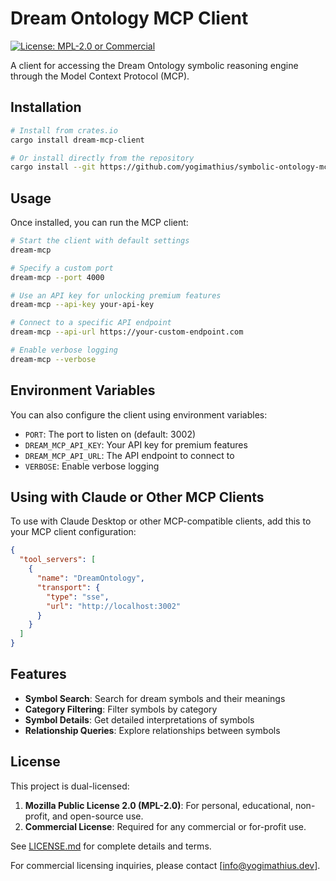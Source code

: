 # Dream Ontology MCP Client

[![License: MPL-2.0 or Commercial](https://img.shields.io/badge/license-MPL--2.0%20or%20Commercial-blue.svg)](../LICENSE.md)

A client for accessing the Dream Ontology symbolic reasoning engine through the Model Context Protocol (MCP).

## Installation

```bash
# Install from crates.io
cargo install dream-mcp-client

# Or install directly from the repository
cargo install --git https://github.com/yogimathius/symbolic-ontology-mcp
```

## Usage

Once installed, you can run the MCP client:

```bash
# Start the client with default settings
dream-mcp

# Specify a custom port
dream-mcp --port 4000

# Use an API key for unlocking premium features
dream-mcp --api-key your-api-key

# Connect to a specific API endpoint
dream-mcp --api-url https://your-custom-endpoint.com

# Enable verbose logging
dream-mcp --verbose
```

## Environment Variables

You can also configure the client using environment variables:

- `PORT`: The port to listen on (default: 3002)
- `DREAM_MCP_API_KEY`: Your API key for premium features
- `DREAM_MCP_API_URL`: The API endpoint to connect to
- `VERBOSE`: Enable verbose logging

## Using with Claude or Other MCP Clients

To use with Claude Desktop or other MCP-compatible clients, add this to your MCP client configuration:

```json
{
  "tool_servers": [
    {
      "name": "DreamOntology",
      "transport": {
        "type": "sse",
        "url": "http://localhost:3002"
      }
    }
  ]
}
```

## Features

- **Symbol Search**: Search for dream symbols and their meanings
- **Category Filtering**: Filter symbols by category
- **Symbol Details**: Get detailed interpretations of symbols
- **Relationship Queries**: Explore relationships between symbols

## License

This project is dual-licensed:

1. **Mozilla Public License 2.0 (MPL-2.0)**: For personal, educational, non-profit, and open-source use.
2. **Commercial License**: Required for any commercial or for-profit use.

See [LICENSE.md](../LICENSE.md) for complete details and terms.

For commercial licensing inquiries, please contact [info@yogimathius.dev].
